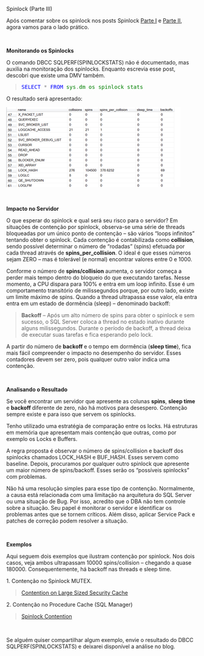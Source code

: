 <a link='https://blogs.msdn.microsoft.com/fcatae/2010/07/19/spinlock-parte-iii/'>Spinlock (Parte III)</a>
<p>Após comentar sobre os spinlock nos posts Spinlock <a href="http://blogs.msdn.com/b/fcatae/archive/2010/07/12/spinlock-parte-1.aspx" target="_blank">Parte I</a> e <a href="http://blogs.msdn.com/b/fcatae/archive/2010/07/15/spinlock-parte-ii.aspx" target="_blank">Parte II</a>, agora vamos para o lado prático.</p>  <p>&#160;</p>  <p><strong>Monitorando os Spinlocks</strong></p>  <p>O comando DBCC SQLPERF(SPINLOCKSTATS) não é documentado, mas auxilia na monitoração dos spinlocks. Enquanto escrevia esse post, descobri que existe uma DMV também.</p>  <blockquote>   <div align="left">     <pre class="code"><span style="color: blue">SELECT </span><span style="color: gray">* </span><span style="color: blue">FROM </span><span style="color: green">sys</span><span style="color: gray">.</span><span style="color: green">dm_os_spinlock_stats</span></pre>
  </div>
</blockquote>
<a href="http://11011.net/software/vspaste"></a>

<p>O resultado será apresentado:</p>

<p><a href="images\1447.image_2.png"><img style="border-right-width: 0px;border-top-width: 0px;border-bottom-width: 0px;border-left-width: 0px" title="image" border="0" alt="image" src="images\4503.image_thumb.png" width="458" height="210" /></a> </p>

<p>&#160;</p>

<p><strong>Impacto no Servidor</strong></p>

<p>O que esperar do spinlock e qual será seu risco para o servidor? Em situações de contenção por spinlock, observa-se uma série de threads bloqueadas por um único ponto de contenção – são vários “loops infinitos” tentando obter o spinlock. Cada contenção é contabilizada como <strong>collision</strong>, sendo possível determinar o número de “rodadas” (spins) efetuada por cada thread através de <strong>spins_per_collision</strong>. O ideal é que esses números sejam ZERO – mas é tolerável (e normal) encontrar valores entre 0 e 1000.</p>

<p>Conforme o número de <strong>spins/collision</strong> aumenta, o servidor começa a perder mais tempo dentro do bloqueio do que executando tarefas. Nesse momento, a CPU dispara para 100% e entra em um loop infinito. Esse é um comportamento transitório de milissegundos porque, por outro lado, existe um limite máximo de spins. Quando a thread ultrapassa esse valor, ela entra entra em um estado de dormência (sleep) – denominado backoff:</p>

<blockquote>
  <p><strong>Backoff</strong> – Após um alto número de spins para obter o spinlock e sem sucesso, o SQL Server coloca a thread no estado inativo durante alguns milissegundos. Durante o período de backoff, a thread deixa de executar suas tarefas e fica esperando pelo lock.</p>
</blockquote>

<p>A partir do número de <strong>backoff </strong>e o tempo em dormência (<strong>sleep time</strong>), fica mais fácil compreender o impacto no desempenho do servidor. Esses contadores devem ser zero, pois qualquer outro valor indica uma contenção.</p>

<p>&#160;</p>

<p><strong>Analisando o Resultado</strong></p>

<p>Se você encontrar um servidor que apresente as colunas <strong>spins</strong>, <strong>sleep time </strong>e <strong>backoff </strong>diferente de zero, não há motivos para desespero. Contenção sempre existe e para isso que servem os spinlocks. </p>

<p>Tenho utilizado uma estratégia de comparação entre os locks. Há estruturas em memória que apresentam mais contenção que outras, como por exemplo os Locks e Buffers. </p>

<p>A regra proposta é observar o número de spins/collision e backoff dos spinlocks chamados LOCK_HASH e BUF_HASH. Esses servem como baseline. Depois, procuramos por qualquer outro spinlock que apresente um maior número de spins/backoff. Esses serão os “possíveis spinlocks” com problemas.</p>

<p>Não há uma resolução simples para esse tipo de contenção. Normalmente, a causa está relacionada com uma limitação na arquitetura do SQL Server ou uma situação de Bug. Por isso, acredito que o DBA não tem controle sobre a situação. Seu papel é monitorar o servidor e identificar os problemas antes que se tornem críticos. Além disso, aplicar Service Pack e patches de correção podem resolver a situação.</p>

<p>&#160;</p>

<p><strong>Exemplos</strong></p>

<p>Aqui seguem dois exemplos que ilustram contenção por spinlock. Nos dois casos, veja ambos ultrapassam 10000 spins/collision – chegando a quase 180000. Consequentemente, há backoff nas threads e sleep time.</p>

<p>1. Contenção no Spinlock MUTEX. </p>

<blockquote>
  <p><a href="http://blogs.msdn.com/b/psssql/archive/2008/06/16/query-performance-issues-associated-with-a-large-sized-security-cache.aspx" target="_blank">Contention on Large Sized Security Cache</a></p>
</blockquote>

<p>2. Contenção no Procedure Cache (SQL Manager)</p>

<blockquote>
  <p><a href="http://blogs.msdn.com/b/fcatae/archive/2009/12/17/spinlock-contention.aspx" target="_blank">Spinlock Contention</a></p>
</blockquote>

<p>&#160;</p>

<p>Se alguém quiser compartilhar algum exemplo, envie o resultado do DBCC SQLPERF(SPINLOCKSTATS) e deixarei disponível a análise no blog. </p>
